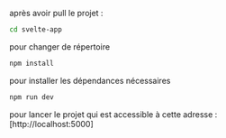 après avoir pull le projet :

```bash
cd svelte-app
```
pour changer de répertoire

```bash
npm install
```
pour installer les dépendances nécessaires

```bash
npm run dev
```
pour lancer le projet qui est accessible à cette adresse :[http://localhost:5000]

